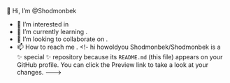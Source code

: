 👋 Hi, I’m @Shodmonbek
- 👀 I’m interested in 
- 🌱 I’m currently learning .
- 💞️ I’m looking to collaborate on .
- 📫 How to reach me .
<!- hi howoldyou
Shodmonbek/Shodmonbek is a ✨ special ✨ repository because its `README.md` (this file) appears on your GitHub profile.
You can click the Preview link to take a look at your changes.
--->

